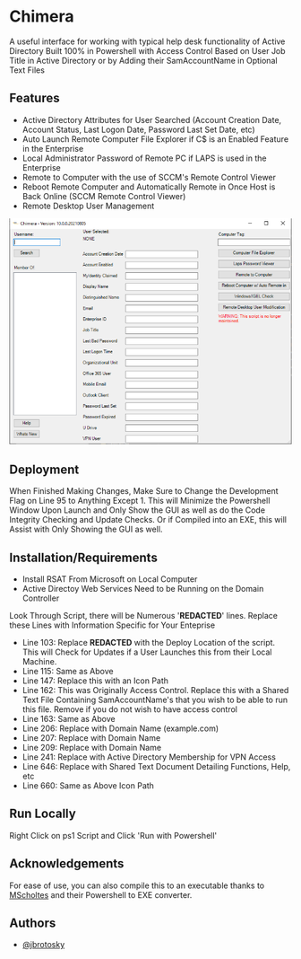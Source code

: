 
# Chimera

A useful interface for working with typical help desk functionality of Active Directory Built 100% in Powershell with Access Control Based on User Job Title in Active Directory or by Adding their SamAccountName in Optional Text Files


## Features

- Active Directory Attributes for User Searched (Account Creation Date, Account Status, Last Logon Date, Password Last Set Date, etc)
- Auto Launch Remote Computer File Explorer if C$ is an Enabled Feature in the Enterprise
- Local Administrator Password of Remote PC if LAPS is used in the Enterprise
- Remote to Computer with the use of SCCM's Remote Control Viewer
- Reboot Remote Computer and Automatically Remote in Once Host is Back Online (SCCM Remote Control Viewer)
- Remote Desktop User Management


![App Screenshot](images/ChimeraScreenShot.png)

## Deployment

When Finished Making Changes, Make Sure to Change the Development Flag on Line 95 to Anything Except 1. This will Minimize the Powershell Window Upon Launch and Only Show the GUI as well as do the Code Integrity Checking and Update Checks. Or if Compiled into an EXE, this will Assist with Only Showing the GUI as well. 

## Installation/Requirements

- Install RSAT From Microsoft on Local Computer
- Active Directoy Web Services Need to be Running on the Domain Controller

Look Through Script, there will be Numerous '**REDACTED**' lines. Replace these Lines with Information Specific for Your Enteprise
- Line 103: Replace **REDACTED** with the Deploy Location of the script. This will Check for Updates if a User Launches this from their Local Machine. 
- Line 115: Same as Above
- Line 147: Replace this with an Icon Path
- Line 162: This was Originally Access Control. Replace this with a Shared Text File Containing SamAccountName's that you wish to be able to run this file. Remove if you do not wish to have access control
- Line 163: Same as Above
- Line 206: Replace with Domain Name (example.com)
- Line 207: Replace with Domain Name
- Line 209: Replace with Domain Name
- Line 241: Replace with Active Directory Membership for VPN Access
- Line 646: Replace with Shared Text Document Detailing Functions, Help, etc
- Line 660: Same as Above Icon Path

## Run Locally

Right Click on ps1 Script and Click 'Run with Powershell'

## Acknowledgements

For ease of use, you can also compile this to an executable thanks to [MScholtes](https://github.com/MScholtes/PS2EXE) and their Powershell to EXE converter.


## Authors

- [@jbrotosky](https://www.github.com/jbrotosky)


